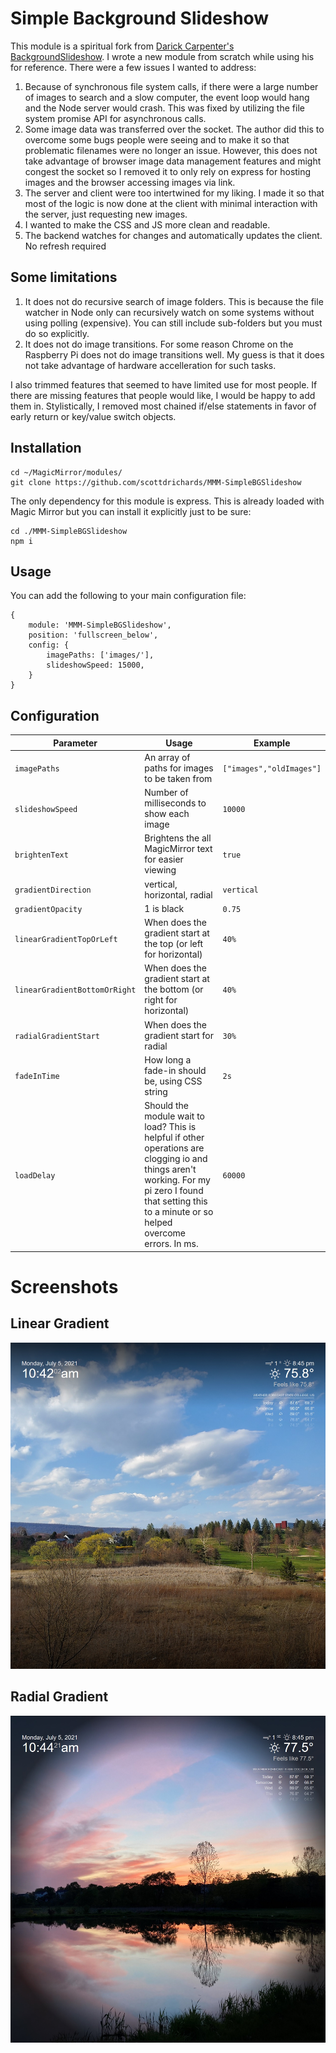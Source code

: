 # Simple Background Slideshow
This module is a spiritual fork from [Darick Carpenter's BackgroundSlideshow](https://github.com/darickc/MMM-BackgroundSlideshow). I wrote a new module from scratch while using his for reference. There were a few issues I wanted to address:
1. Because of synchronous file system calls, if there were a large number of images to search and a slow computer, the event loop would hang and the Node server would crash. This was fixed by utilizing the file system promise API for asynchronous calls.
2. Some image data was transferred over the socket. The author did this to overcome some bugs people were seeing and to make it so that problematic filenames were no longer an issue. However, this does not take advantage of browser image data management features and might congest the socket so I removed it to only rely on express for hosting images and the browser accessing images via link.
3. The server and client were too intertwined for my liking. I made it so that most of the logic is now done at the client with minimal interaction with the server, just requesting new images.
4. I wanted to make the CSS and JS more clean and readable.
5. The backend watches for changes and automatically updates the client. No refresh required

## Some limitations
1. It does not do recursive search of image folders. This is because the file watcher in Node only can recursively watch on some systems without using polling (expensive). You can still include sub-folders but you must do so explicitly.
2. It does not do image transitions. For some reason Chrome on the Raspberry Pi does not do image transitions well. My guess is that it does not take advantage of hardware accelleration for such tasks.


I also trimmed features that seemed to have limited use for most people. If there are missing features that people would like, I would be happy to add them in.
Stylistically, I removed most chained if/else statements in favor of early return or key/value switch objects.

## Installation
    cd ~/MagicMirror/modules/
    git clone https://github.com/scottdrichards/MMM-SimpleBGSlideshow

The only dependency for this module is express. This is already loaded with Magic Mirror but you can install it explicitly just to be sure:
    
    cd ./MMM-SimpleBGSlideshow
    npm i

## Usage
You can add the following to your main configuration file:

    {
        module: 'MMM-SimpleBGSlideshow',
        position: 'fullscreen_below',
        config: {
            imagePaths: ['images/'],
            slideshowSpeed: 15000,
        }
    }
## Configuration
|Parameter | Usage| Example|
|----------|----------|----------|
|`imagePaths`|An array of paths for images to be taken from|`["images","oldImages"]`|
|`slideshowSpeed`|Number of milliseconds to show each image|`10000`|
|`brightenText`|Brightens the all MagicMirror text for easier viewing|`true`|
|`gradientDirection`|vertical, horizontal, radial|`vertical`|
|`gradientOpacity`|1 is black|`0.75`|
|`linearGradientTopOrLeft`|When does the gradient start at the top (or left for horizontal)|`40%`|
|`linearGradientBottomOrRight`|When does the gradient start at the bottom (or right for horizontal)|`40%`|
|`radialGradientStart`|When does the gradient start for radial|`30%`|
|`fadeInTime`|How long a fade-in should be, using CSS string|`2s`|
|`loadDelay`|Should the module wait to load? This is helpful if other operations are clogging io and things aren't working. For my pi zero I found that setting this to a minute or so helped overcome errors. In ms. |`60000`|

# Screenshots
## Linear Gradient
![Linear Gradient Example](/screenshots/Linear%20Gradient.jpg)
## Radial Gradient
![Radial Gradient Example](/screenshots/Radial%20Gradient.jpg)
